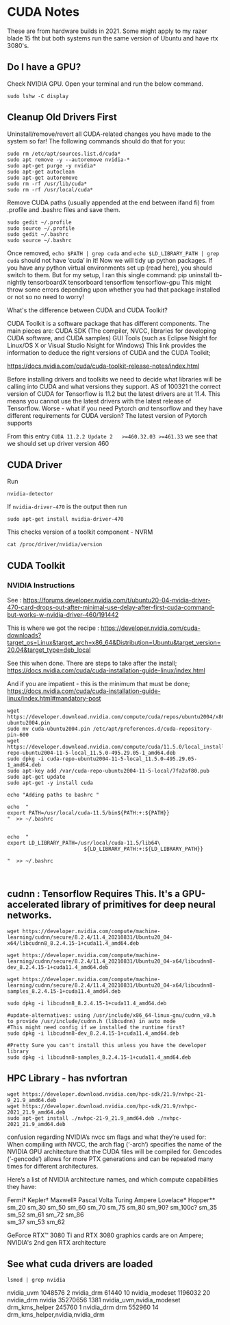 # CUDA Notes

These are from hardware builds in 2021.  Some might apply to my razer blade 15 fht but both systems run the same version of Ubuntu and have rtx 3080's.

## Do I have a GPU?

Check  NVIDIA GPU. Open your terminal and run the below command.
```
sudo lshw -C display
```

## Cleanup Old Drivers First

Uninstall/remove/revert all CUDA-related changes you have made to the system so far! The following commands should do that for you:

```
sudo rm /etc/apt/sources.list.d/cuda*
sudo apt remove -y --autoremove nvidia-*
sudo apt-get purge -y nvidia*
sudo apt-get autoclean
sudo apt-get autoremove
sudo rm -rf /usr/lib/cuda*
sudo rm -rf /usr/local/cuda*
```

Remove CUDA paths (usually appended at the end between ifand fi) from .profile and .bashrc files and save them.

```
sudo gedit ~/.profile
sudo source ~/.profile
sudo gedit ~/.bashrc
sudo source ~/.bashrc
```

Once removed, `echo $PATH | grep cuda` and `echo $LD_LIBRARY_PATH | grep cuda` should not have ‘cuda’ in it!
Now we will tidy up python packages. If you have any python virtual environments set up (read here), you should switch to them. But for my setup, I ran this single command:
pip uninstall tb-nightly tensorboardX tensorboard tensorflow tensorflow-gpu
This might throw some errors depending upon whether you had that package installed or not so no need to worry!

What's the difference between CUDA and CUDA Toolkit?

CUDA Toolkit is a software package that has different components. The main pieces are: CUDA SDK (The compiler, NVCC, libraries for developing CUDA software, and CUDA samples) GUI Tools (such as Eclipse Nsight for Linux/OS X or Visual Studio Nsight for Windows) This link provides the information to deduce the right versions of CUDA and the CUDA Toolkit;

https://docs.nvidia.com/cuda/cuda-toolkit-release-notes/index.html


Before installing drivers and toolkits we need to decide what libraries will be calling into CUDA and what versions they support. AS of 100321 the correct version of CUDA for Tensorflow is 11.2 but the latest drivers are at 11.4. This means you cannot use the latest drivers with the latest release of Tensorflow. Worse - what if you need Pytorch *and* tensorflow and they have different requirements for CUDA version? The latest version of Pytorch supports

From this entry `CUDA 11.2.2 Update 2	>=460.32.03	>=461.33` we see that we should set up driver version 460

## CUDA Driver

Run

```
nvidia-detector
```

If `nvidia-driver-470` is the output then run

```
sudo apt-get install nvidia-driver-470
```

This checks version of a toolkit component - NVRM
```
cat /proc/driver/nvidia/version
```

## CUDA Toolkit

### NVIDIA Instructions

See : https://forums.developer.nvidia.com/t/ubuntu20-04-nvidia-driver-470-card-drops-out-after-minimal-use-delay-after-first-cuda-command-but-works-w-nvidia-driver-460/191442

This is where we got the recipe :
https://developer.nvidia.com/cuda-downloads?target_os=Linux&target_arch=x86_64&Distribution=Ubuntu&target_version=20.04&target_type=deb_local

See this when done. There are steps to take after the install;
https://docs.nvidia.com/cuda/cuda-installation-guide-linux/index.html

And if you are impatient - this is the minimum that must be done;
https://docs.nvidia.com/cuda/cuda-installation-guide-linux/index.html#mandatory-post



```
wget https://developer.download.nvidia.com/compute/cuda/repos/ubuntu2004/x86_64/cuda-ubuntu2004.pin
sudo mv cuda-ubuntu2004.pin /etc/apt/preferences.d/cuda-repository-pin-600
wget https://developer.download.nvidia.com/compute/cuda/11.5.0/local_installers/cuda-repo-ubuntu2004-11-5-local_11.5.0-495.29.05-1_amd64.deb
sudo dpkg -i cuda-repo-ubuntu2004-11-5-local_11.5.0-495.29.05-1_amd64.deb
sudo apt-key add /var/cuda-repo-ubuntu2004-11-5-local/7fa2af80.pub
sudo apt-get update
sudo apt-get -y install cuda

echo "Adding paths to bashrc "

echo  "
export PATH=/usr/local/cuda-11.5/bin${PATH:+:${PATH}}
"  >> ~/.bashrc


echo  "
export LD_LIBRARY_PATH=/usr/local/cuda-11.5/lib64\
                         ${LD_LIBRARY_PATH:+:${LD_LIBRARY_PATH}}

"  >> ~/.bashrc



```


## cudnn : Tensorflow Requires This. It's a GPU-accelerated library of primitives for deep neural networks.

```
wget https://developer.nvidia.com/compute/machine-learning/cudnn/secure/8.2.4/11.4_20210831/Ubuntu20_04-x64/libcudnn8_8.2.4.15-1+cuda11.4_amd64.deb

wget https://developer.nvidia.com/compute/machine-learning/cudnn/secure/8.2.4/11.4_20210831/Ubuntu20_04-x64/libcudnn8-dev_8.2.4.15-1+cuda11.4_amd64.deb

wget https://developer.nvidia.com/compute/machine-learning/cudnn/secure/8.2.4/11.4_20210831/Ubuntu20_04-x64/libcudnn8-samples_8.2.4.15-1+cuda11.4_amd64.deb

sudo dpkg -i libcudnn8_8.2.4.15-1+cuda11.4_amd64.deb

#update-alternatives: using /usr/include/x86_64-linux-gnu/cudnn_v8.h to provide /usr/include/cudnn.h (libcudnn) in auto mode
#This might need config if we installed the runtime first?
sudo dpkg -i libcudnn8-dev_8.2.4.15-1+cuda11.4_amd64.deb

#Pretty Sure you can't install this unless you have the developer library
sudo dpkg -i libcudnn8-samples_8.2.4.15-1+cuda11.4_amd64.deb
```

## HPC Library - has nvfortran

```
wget https://developer.download.nvidia.com/hpc-sdk/21.9/nvhpc-21-9_21.9_amd64.deb
wget https://developer.download.nvidia.com/hpc-sdk/21.9/nvhpc-2021_21.9_amd64.deb
sudo apt-get install ./nvhpc-21-9_21.9_amd64.deb ./nvhpc-2021_21.9_amd64.deb
```

confusion regarding NVIDIA’s nvcc sm flags and what they’re used for:
When compiling with NVCC, the arch flag (‘-arch‘) specifies the name of the NVIDIA GPU architecture that the CUDA files will be compiled for.
Gencodes (‘-gencode‘) allows for more PTX generations and can be repeated many times for different architectures.

Here’s a list of NVIDIA architecture names, and which compute capabilities they have:

Fermi†	Kepler†	Maxwell‡	Pascal	Volta	Turing	Ampere	Lovelace*	Hopper**
sm_20	sm_30	sm_50	sm_60	sm_70	sm_75	sm_80	sm_90?	sm_100c?
      sm_35	sm_52	sm_61	sm_72		sm_86		
      sm_37	sm_53	sm_62				

GeForce RTX™ 3080 Ti and RTX 3080 graphics cards are on Ampere; NVIDIA's 2nd gen RTX architecture


## See what cuda drivers are loaded

```
lsmod | grep nvidia
```

nvidia_uvm           1048576  2
nvidia_drm             61440  10
nvidia_modeset       1196032  20 nvidia_drm
nvidia              35270656  1381 nvidia_uvm,nvidia_modeset
drm_kms_helper        245760  1 nvidia_drm
drm                   552960  14 drm_kms_helper,nvidia,nvidia_drm
